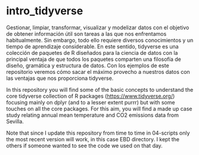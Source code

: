 # intro_tidyverse
Gestionar, limpiar, transformar, visualizar y modelizar datos con el objetivo de obtener información útil son tareas a las que nos enfrentamos habitualmente. Sin embargo, todo ello requiere diversos conocimientos y un tiempo de aprendizaje considerable. En este sentido, tidyverse es una colección de paquetes de R diseñados para la ciencia de datos con la principal ventaja de que todos los paquetes comparten una filosofía de diseño, gramática y estructura de datos. Con los ejemplos de este repositorio veremos cómo sacar el máximo provecho a nuestros datos con las ventajas que nos proporciona tidyverse.

In this repository you will find some of the basic concepts to understand the core tidyverse collection of R packages (https://www.tidyverse.org/) focusing mainly on dplyr (and to a lesser extent purrr) but with some touches on all the core packages. For this aim, you will find a made up case study relating annual mean temperature and CO2 emissions data from Sevilla.

Note that since I update this repository from time to time in 04-scripts only the most recent version will work, in this case EBD directory. I kept the others if someone wanted to see the code we used on that day.
